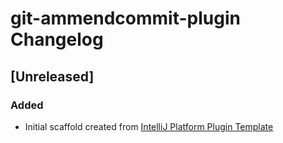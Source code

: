 <!-- Keep a Changelog guide -> https://keepachangelog.com -->

# git-ammendcommit-plugin Changelog

## [Unreleased]
### Added
- Initial scaffold created from [IntelliJ Platform Plugin Template](https://github.com/JetBrains/intellij-platform-plugin-template)
